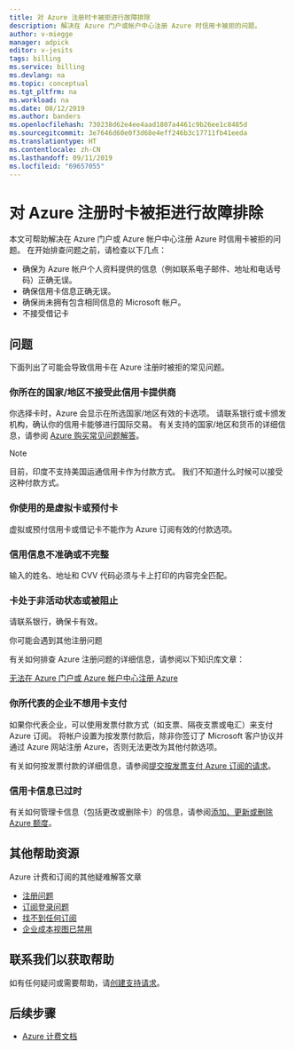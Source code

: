 ```yaml
---
title: 对 Azure 注册时卡被拒进行故障排除
description: 解决在 Azure 门户或帐户中心注册 Azure 时信用卡被拒的问题。
author: v-miegge
manager: adpick
editor: v-jesits
tags: billing
ms.service: billing
ms.devlang: na
ms.topic: conceptual
ms.tgt_pltfrm: na
ms.workload: na
ms.date: 08/12/2019
ms.author: banders
ms.openlocfilehash: 730238d62e4ee4aad1807a4461c9b26ee1c8485d
ms.sourcegitcommit: 3e7646d60e0f3d68e4eff246b3c17711fb41eeda
ms.translationtype: HT
ms.contentlocale: zh-CN
ms.lasthandoff: 09/11/2019
ms.locfileid: "69657055"
---
```

# <a name="troubleshoot-a-declined-card-at-azure-sign-up"></a>对 Azure 注册时卡被拒进行故障排除

本文可帮助解决在 Azure 门户或 Azure 帐户中心注册 Azure 时信用卡被拒的问题。 在开始排查问题之前，请检查以下几点：

- 确保为 Azure 帐户个人资料提供的信息（例如联系电子邮件、地址和电话号码）正确无误。
- 确保信用卡信息正确无误。
- 确保尚未拥有包含相同信息的 Microsoft 帐户。
- 不接受借记卡

## <a name="issues"></a>问题

下面列出了可能会导致信用卡在 Azure 注册时被拒的常见问题。

### <a name="the-credit-card-provider-is-not-accepted-for-your-country"></a>你所在的国家/地区不接受此信用卡提供商

你选择卡时，Azure 会显示在所选国家/地区有效的卡选项。 请联系银行或卡颁发机构，确认你的信用卡能够进行国际交易。 有关支持的国家/地区和货币的详细信息，请参阅 [Azure 购买常见问题解答](https://azure.microsoft.com/pricing/faq/)。

>[!Note]
>目前，印度不支持美国运通信用卡作为付款方式。 我们不知道什么时候可以接受这种付款方式。

### <a name="youre-using-a-virtual-or-prepaid-card"></a>你使用的是虚拟卡或预付卡 

虚拟或预付信用卡或借记卡不能作为 Azure 订阅有效的付款选项。

### <a name="your-credit-information-is-inaccurate-or-incomplete"></a>信用信息不准确或不完整 

输入的姓名、地址和 CVV 代码必须与卡上打印的内容完全匹配。

### <a name="the-card-is-inactive-or-blocked"></a>卡处于非活动状态或被阻止 

请联系银行，确保卡有效。

你可能会遇到其他注册问题 

有关如何排查 Azure 注册问题的详细信息，请参阅以下知识库文章： 

[无法在 Azure 门户或 Azure 帐户中心注册 Azure](billing-troubleshoot-azure-sign-up.md)

### <a name="you-represent-a-business-that-doesnt-want-to-pay-by-card"></a>你所代表的企业不想用卡支付 

如果你代表企业，可以使用发票付款方式（如支票、隔夜支票或电汇）来支付 Azure 订阅。 将帐户设置为按发票付款后，除非你签订了 Microsoft 客户协议并通过 Azure 网站注册 Azure，否则无法更改为其他付款选项。

有关如何按发票付款的详细信息，请参阅[提交按发票支付 Azure 订阅的请求](billing-how-to-pay-by-invoice.md)。

### <a name="your-credit-card-information-is-outdated"></a>信用卡信息已过时 

有关如何管理卡信息（包括更改或删除卡）的信息，请参阅[添加、更新或删除 Azure 额度](billing-how-to-change-credit-card.md)。

## <a name="additional-help-resources"></a>其他帮助资源

Azure 计费和订阅的其他疑难解答文章

- [注册问题](billing-troubleshoot-azure-sign-up.md)
- [订阅登录问题](billing-troubleshoot-sign-in-issue.md)
- [找不到任何订阅](billing-no-subscriptions-found.md)
- [企业成本视图已禁用](billing-enterprise-mgmt-grp-troubleshoot-cost-view.md)

## <a name="contact-us-for-help"></a>联系我们以获取帮助

如有任何疑问或需要帮助，请[创建支持请求](https://ms.portal.azure.com/#blade/Microsoft_Azure_Support/HelpAndSupportBlade/newsupportrequest)。

## <a name="next-steps"></a>后续步骤

- [Azure 计费文档](index.md)
